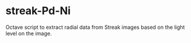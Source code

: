# streak-Pd-Ni
Octave script to extract radial data from Streak images based on the light level on the image.
